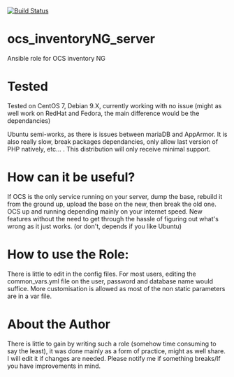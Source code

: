 [![Build Status](https://travis-ci.org/aubinmora/ocs_inventoryNG_server.svg?branch=master)](https://travis-ci.org/username/ansible-apache)

# ocs_inventoryNG_server
Ansible role for OCS inventory NG

# Tested

Tested on CentOS 7, Debian 9.X, currently working with no issue (might as well work on RedHat and Fedora, the main difference would be the dependancies)


Ubuntu semi-works, as there is issues between mariaDB and AppArmor.
It is also really slow, break packages dependancies, only allow last version of PHP natively, etc... . This distribution will only receive minimal support.

# How can it be useful?

If OCS is the only service running on your server, dump the base, rebuild it from the ground up, upload the base on the new, then break the old one. OCS up and running depending mainly on your internet speed. New features without the need to get through the hassle of figuring out what's wrong as it just works. (or don't, depends if you like Ubuntu)

# How to use the Role:

There is little to edit in the config files. For most users, editing the common_vars.yml file on the user, password and database name would suffice. More customisation is allowed as most of the non static parameters are in a var file.

# About the Author

There is little to gain by writing such a role (somehow time consuming to say the least), it was done mainly as a form of practice, might as well share. I will edit it if changes are needed. Please notify me if something breaks/If you have improvements in mind.
